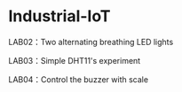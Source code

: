 # Industrial-IoT

LAB02：Two alternating breathing LED lights

LAB03：Simple DHT11's experiment

LAB04：Control the buzzer with scale
